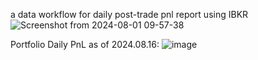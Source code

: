 a data workflow for daily post-trade pnl report using IBKR
![Screenshot from 2024-08-01 09-57-38](https://github.com/user-attachments/assets/580d9534-c100-4de6-a79a-f25add5ea60b)



Portfolio Daily PnL as of 2024.08.16:
![image](https://github.com/user-attachments/assets/f8a8d08a-dc5d-4919-a1b3-b85ab1e7bb2c)





















